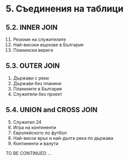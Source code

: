 # 5. Съединения на таблици
## 5.2. INNER JOIN
11.	Резюме на служителите
12. Най-високи върхове в България
13. Планински вериги

## 5.3. OUTER JOIN
01.	Държави с реки
02. Държави без планини
03. Планините в България 
04. Служители без проект

## 5.4. UNION and CROSS JOIN 
05. Служител 24
06. Игра на континенти
07. Европейското по футбол
08. Най-висок връх и най-дълга река по държава
09. Континенти и валути

TO BE CONTINUED ...
